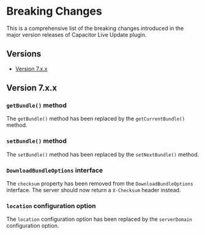 # Breaking Changes

This is a comprehensive list of the breaking changes introduced in the major version releases of Capacitor Live Update plugin.

## Versions

- [Version 7.x.x](#version-7xx)

## Version 7.x.x

### `getBundle()` method

The `getBundle()` method has been replaced by the `getCurrentBundle()` method.

### `setBundle()` method

The `setBundle()` method has been replaced by the `setNextBundle()` method.

### `DownloadBundleOptions` interface

The `checksum` property has been removed from the `DownloadBundleOptions` interface. The server should now return a `X-Checksum` header instead.

### `location` configuration option

The `location` configuration option has been replaced by the `serverDomain` configuration option.
